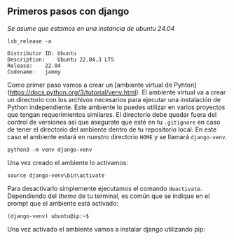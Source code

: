 ## Primeros pasos con django

*Se asume que estamos en una instancia de ubuntu 24.04*

```
lsb_release -a

Distributor ID:	Ubuntu
Description:	Ubuntu 22.04.3 LTS
Release:	22.04
Codename:	jammy
```

Como primer paso vamos a crear un [ambiente virtual de Pyhton] (https://docs.python.org/3/tutorial/venv.html).
El ambiente virtual va a crear un directorio con los archivos necesarios para ejecutar 
una instalación de Python independiente. Este ambiente lo puedes utilizar en varios proyectos 
que tengan requerimientos similares. El directorio debe quedar fuera del control de versiones así
que asegurate que esté en tu `.gitignore` en caso de tener el directorio del ambiente dentro de 
tu repositorio local. En este caso el ambiente estará en nuestro directorio `HOME` y se llamará `django-venv`.

```
python3 -m venv django-venv
```

Una vez creado el ambiente lo activamos:

```
source django-venv\bin\activate  
```

Para desactivarlo simplemente ejecutamos el comando `deactivate`. Dependiendo del 
*theme* de tu terminal, es común que se indique en el prompt que el ambiente está activado:

```
(django-venv) ubuntu@ip:~$
```

Una vez activado el ambiente vamos a instalar django utilizando pip:




